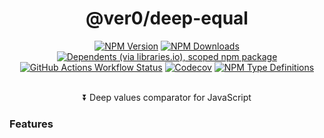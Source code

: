 <div align="center">
<h1>@ver0/deep-equal</h1>

[![NPM Version](https://img.shields.io/npm/v/%40ver0%2Fdeep-equal?style=flat-square)](https://www.npmjs.com/package/@ver0/deep-equal)
[![NPM Downloads](https://img.shields.io/npm/dm/%40ver0%2Fdeep-equal?style=flat-square)](https://www.npmjs.com/package/@ver0/deep-equal)
[![Dependents (via libraries.io), scoped npm package](https://img.shields.io/librariesio/dependents/npm/%40ver0/deep-equal?style=flat-square)](https://www.npmjs.com/package/@ver0/deep-equal)
[![GitHub Actions Workflow Status](https://img.shields.io/github/actions/workflow/status/ver0-project/deep-equal/ci.yml?style=flat-square)](https://github.com/ver0-project/deep-equal/actions)
[![Codecov](https://img.shields.io/codecov/c/github/ver0-project/deep-equal?token=Y2K96S71RH&style=flat-square)](https://app.codecov.io/gh/ver0-project/deep-equal)
[![NPM Type Definitions](https://img.shields.io/npm/types/%40ver0%2Fdeep-equal?style=flat-square)](https://www.npmjs.com/package/@ver0/deep-equal)

<p><br/>⏬ Deep values comparator for JavaScript</p>
</div>

### Features


